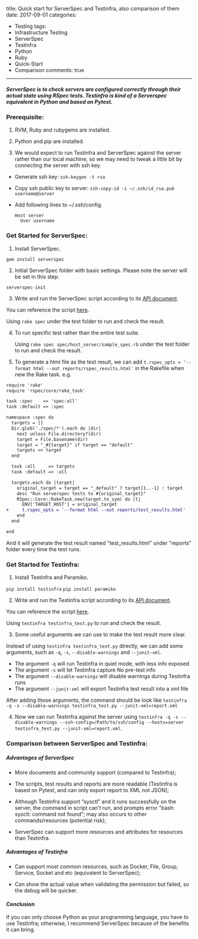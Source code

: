 title: Quick start for ServerSpec and Testinfra, also comparison of them
date: 2017-09-01
categories:
- Testing
tags:
- Infrastructure Testing
- ServerSpec
- Testinfra
- Python
- Ruby
- Quick-Start
- Comparison
comments: true
---
##### ServerSpec is to check servers are configured correctly through their actual state using RSpec tests. Testinfra is kind of a Serverspec equivalent in Python and based on Pytest.

### Prerequisite:

1. RVM, Ruby and rubygems are installed.

2. Python and pip are installed.

3. We would expect to run Testinfra and ServerSpec against the server rather than our local machine, so we may need to tweak a little bit by connecting the server with ssh key.

  * Generate ssh key: `ssh-keygen -t rsa`
  * Copy ssh public key to server: `ssh-copy-id -i ~/.ssh/id_rsa.pub username@server`
  * Add following lines to ~/.ssh/config.

    ```
    Host server
      User username
    ```

### Get Started for ServerSpec:

1. Install ServerSpec.

  `gem install serverspec`

2. Initial ServerSpec folder with basic settings. Please note the server will be set in this step.

  `serverspec-init`

3. Write and run the ServerSpec script according to its [API document](http://serverspec.org/resource_types.html).

  You can reference the script  [here](https://raw.githubusercontent.com/hy1984427/hy1984427.github.io/master/documents/ServerSpec.zip).

  Using `rake spec` under the test folder to run and check the result.

4. To run specific test rather than the entire test suite.

    Using `rake spec spec/host_server/sample_spec.rb` under the test folder to run and check the result.

5. To generate a html file as the test result, we can add `t.rspec_opts = '--format html --out reports/rspec_results.html'` in the Rakefile when new the Rake task. e.g.

  ```diff
  require 'rake'
  require 'rspec/core/rake_task'

  task :spec    => 'spec:all'
  task :default => :spec

  namespace :spec do
    targets = []
    Dir.glob('./spec/*').each do |dir|
      next unless File.directory?(dir)
      target = File.basename(dir)
      target = "_#{target}" if target == "default"
      targets << target
    end

    task :all     => targets
    task :default => :all

    targets.each do |target|
      original_target = target == "_default" ? target[1..-1] : target
      desc "Run serverspec tests to #{original_target}"
      RSpec::Core::RakeTask.new(target.to_sym) do |t|
        ENV['TARGET_HOST'] = original_target
  +     t.rspec_opts = '--format html --out reports/test_results.html'
      end
    end

  end
  ```

  And it will generate the test result named "test_results.html" under "reports" folder every time the test runs.

### Get Started for Testinfra:

1. Install Testinfra and Paramiko.

  `pip install testinfra`
  `pip install paramiko`

2. Write and run the Testinfra script according to its [API document](http://testinfra.readthedocs.io/en/latest/modules.html).

  You can reference the script  [here](https://raw.githubusercontent.com/hy1984427/hy1984427.github.io/master/documents/testinfra_test.py).

  Using `testinfra testinfra_test.py` to run and check the result.

3. Some useful arguments we can use to make the test result more clear.

  Instead of using `testinfra testinfra_test.py` directly, we can add some arguments, such as `-q`, `-s`, `--disable-warnings` and `--junit-xml`.

  * The argument `-q` will run Testinfra in quiet mode, with less info exposed
  * The argument `-s` will let Testinfra capture No pre-test info
  * The argument `--disable-warnings` will disable warnings during Testinfra runs
  * The argument `--junit-xml` will export Testinfra test result into a xml file

  After adding those arguments, the command should be look like `testinfra -q -s --disable-warnings testinfra_test.py --junit-xml=report.xml
`

4. Now we can run Testinfra against the server using `testinfra -q -s --disable-warnings --ssh-config=/Path/to/ssh/config --hosts=server testinfra_test.py --junit-xml=report.xml`.

### Comparison between ServerSpec and Testinfra:

##### Advantages of ServerSpec

  * More documents and community support (compared to Testinfra);

  * The scripts, test results and reports are more readable (Testinfra is based on Pytest, and can only export report to XML not JSON);

  * Although Testinfra support “sysctl” and it runs successfully on the server, the command in script can't run, and prompts error "bash: sysctl: command not found"; may also occurs to other commands/resources (potential risk);

  * ServerSpec can support more resources and attributes for resources than Testinfra.

##### Advantages of Testinfra

 * Can support most common resources, such as Docker, File, Group, Service, Socket and etc (equivalent to ServerSpec);

 * Can show the actual value when validating the permission but failed, so the debug will be quicker.

#### Conclusion

  If you can only choose Python as your programming language, you have to use Testinfra; otherwise, I recommend ServerSpec because of the benefits it can bring.

